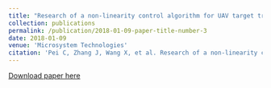 ```yaml
---
title: "Research of a non-linearity control algorithm for UAV target tracking based on fuzzy logic systems"
collection: publications
permalink: /publication/2018-01-09-paper-title-number-3
date: 2018-01-09
venue: 'Microsystem Technologies'
citation: 'Pei C, Zhang J, Wang X, et al. Research of a non-linearity control algorithm for UAV target tracking based on fuzzy logic systems[J]. Microsystem Technologies, 2018, 24: 2237-2252.'
---
```

[Download paper here](http://ChaoyingPei.github.io/files/Fuzzy.pdf)
